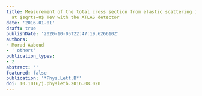```yaml
---
title: Measurement of the total cross section from elastic scattering in $pp$ collisions
  at $sqrts=8$ TeV with the ATLAS detector
date: '2016-01-01'
draft: true
publishDate: '2020-10-05T22:47:19.626610Z'
authors:
- Morad Aaboud
- ' others'
publication_types:
- 2
abstract: ''
featured: false
publication: '*Phys.Lett.B*'
doi: 10.1016/j.physletb.2016.08.020
---
```


